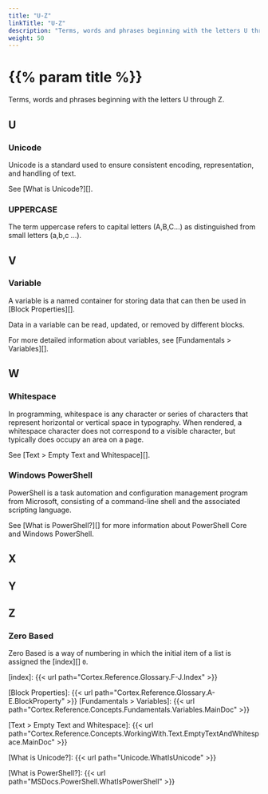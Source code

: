 ```yaml
---
title: "U-Z"
linkTitle: "U-Z"
description: "Terms, words and phrases beginning with the letters U through Z."
weight: 50
---
```


# {{% param title %}}

Terms, words and phrases beginning with the letters U through Z.

## U

### Unicode

Unicode is a standard used to ensure consistent encoding, representation, and handling of text.

See [What is Unicode?][].

### UPPERCASE

The term uppercase refers to capital letters (A,B,C...) as distinguished from small letters (a,b,c ...).

## V

### Variable

A variable is a named container for storing data that can then be used in [Block Properties][].

Data in a variable can be read, updated, or removed by different blocks.

For more detailed information about variables, see [Fundamentals > Variables][].

## W

### Whitespace

In programming, whitespace is any character or series of characters that represent horizontal or vertical space in typography. When rendered, a whitespace character does not correspond to a visible character, but typically does occupy an area on a page.

See [Text > Empty Text and Whitespace][].

### Windows PowerShell

PowerShell is a task automation and configuration management program from Microsoft, consisting of a command-line shell and the associated scripting language.

See [What is PowerShell?][] for more information about PowerShell Core and Windows PowerShell.

## X

## Y

## Z

### Zero Based

Zero Based is a way of numbering in which the initial item of a list is assigned the [index][] `0`.

[index]: {{< url path="Cortex.Reference.Glossary.F-J.Index" >}}

[Block Properties]: {{< url path="Cortex.Reference.Glossary.A-E.BlockProperty" >}}
[Fundamentals > Variables]: {{< url path="Cortex.Reference.Concepts.Fundamentals.Variables.MainDoc" >}}

[Text > Empty Text and Whitespace]: {{< url path="Cortex.Reference.Concepts.WorkingWith.Text.EmptyTextAndWhitespace.MainDoc" >}}

[What is Unicode?]: {{< url path="Unicode.WhatIsUnicode" >}}

[What is PowerShell?]: {{< url path="MSDocs.PowerShell.WhatIsPowerShell" >}}

